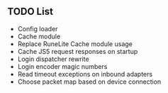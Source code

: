 **TODO List**
-
* Config loader
* Cache module
* Replace RuneLite Cache module usage
* Cache JS5 request responses on startup
* Login dispatcher rewrite
* Login encoder magic numbers
* Read timeout exceptions on inbound adapters
* Choose packet map based on device connection
